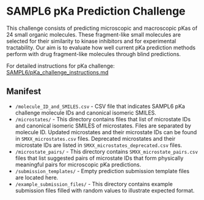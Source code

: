 # SAMPL6 pKa Prediction Challenge

This challenge consists of predicting microscopic and macroscopic pKas of 24 small organic molecules. These fragment-like small molecules are selected for their similarity to kinase inhibitors and for experimental tractability. Our aim is to evaluate how well current pKa prediction methods perform with drug fragment-like molecules through blind predictions.

For detailed instructions for pKa challenge: [SAMPL6/pKa_challenge_instructions.md](../../pKa_challenge_instructions.md)

## Manifest

- `/molecule_ID_and_SMILES.csv` - CSV file that indicates SAMPL6 pKa challenge molecule IDs and canonical isomeric SMILES.
- `/microstates/` - This directory contains files that list of microstate IDs and canonical isomeric SMILES of microstates. Files are separated by molecule ID. Updated microstates and their microstate IDs can be found in `SMXX_microstates.csv` files. Deprecated microstates and their microstate IDs are listed in `SMXX_microstates_deprecated.csv` files.
- `/microstate_pairs/` - This directory contains `SMXX_microstate_pairs.csv` files that list suggested pairs of microstate IDs that form physically meaningful pairs for microscopic pKa predictions. 
- `/submission_templates/` - Empty prediction submission template files are located here.
- `/example_submission_files/` - This directory contains example submission files filled with random values to illustrate expected format.



